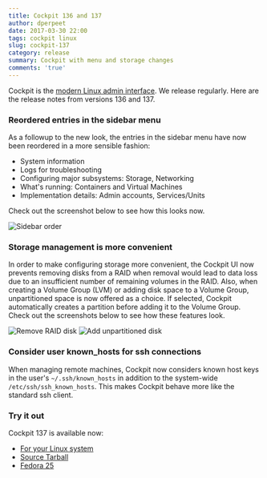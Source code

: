 ```yaml
---
title: Cockpit 136 and 137
author: dperpeet
date: 2017-03-30 22:00
tags: cockpit linux
slug: cockpit-137
category: release
summary: Cockpit with menu and storage changes
comments: 'true'
---
```


Cockpit is the [modern Linux admin interface](http://cockpit-project.org/). We release regularly.
Here are the release notes from versions 136 and 137.

### Reordered entries in the sidebar menu

As a followup to the new look, the entries in the sidebar menu have now been reordered in a more sensible fashion:

 * System information
 * Logs for troubleshooting
 * Configuring major subsystems: Storage, Networking
 * What's running: Containers and Virtual Machines
 * Implementation details: Admin accounts, Services/Units

Check out the screenshot below to see how this looks now.

![Sidebar order](http://cockpit-project.org/blog/images/cockpit-menu-order.png)

### Storage management is more convenient

In order to make configuring storage more convenient, the Cockpit UI now prevents removing disks from a RAID when
removal would lead to data loss due to an insufficient number of remaining volumes in the RAID. Also, when creating
a Volume Group (LVM) or adding disk space to a Volume Group, unpartitioned space is now offered as a choice.
If selected, Cockpit automatically creates a partition before adding it to the Volume Group. Check out the screenshots
below to see how these features look.

![Remove RAID disk](http://cockpit-project.org/blog/images/cockpit-remove-raid-disk.png)
![Add unpartitioned disk](http://cockpit-project.org/blog/images/cockpit-storage-add-unpartitioned.png)

### Consider user known_hosts for ssh connections

When managing remote machines, Cockpit now considers known host keys in the user's `~/.ssh/known_hosts` in addition to
the system-wide `/etc/ssh/ssh_known_hosts`. This makes Cockpit behave more like the standard ssh client.

### Try it out

Cockpit 137 is available now:

 * [For your Linux system](http://cockpit-project.org/running.html)
 * [Source Tarball](https://github.com/cockpit-project/cockpit/releases/tag/137)
 * [Fedora 25](https://bodhi.fedoraproject.org/updates/cockpit-137-1.fc25)
